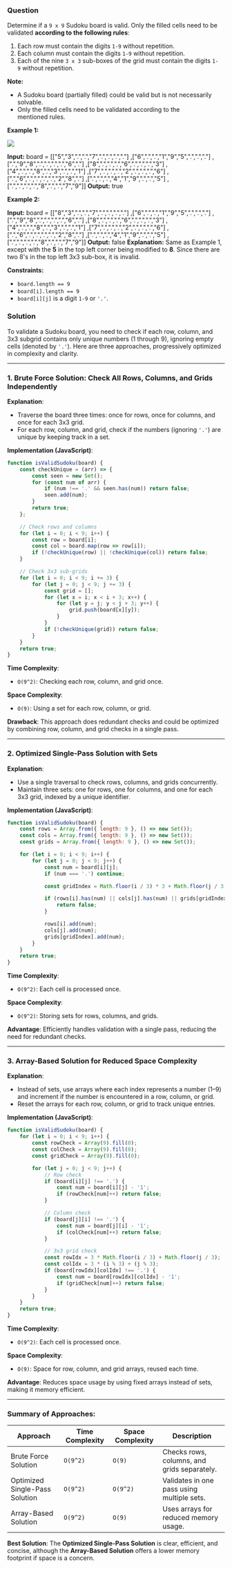 ### Question
Determine if a `9 x 9` Sudoku board is valid. Only the filled cells need to be validated **according to the following rules**:

1. Each row must contain the digits `1-9` without repetition.
2. Each column must contain the digits `1-9` without repetition.
3. Each of the nine `3 x 3` sub-boxes of the grid must contain the digits `1-9` without repetition.

**Note:**

- A Sudoku board (partially filled) could be valid but is not necessarily solvable.
- Only the filled cells need to be validated according to the mentioned rules.

**Example 1:**

![](https://upload.wikimedia.org/wikipedia/commons/thumb/f/ff/Sudoku-by-L2G-20050714.svg/250px-Sudoku-by-L2G-20050714.svg.png)

**Input:** board = 
[["5","3",".",".","7",".",".",".","."]
,["6",".",".","1","9","5",".",".","."]
,[".","9","8",".",".",".",".","6","."]
,["8",".",".",".","6",".",".",".","3"]
,["4",".",".","8",".","3",".",".","1"]
,["7",".",".",".","2",".",".",".","6"]
,[".","6",".",".",".",".","2","8","."]
,[".",".",".","4","1","9",".",".","5"]
,[".",".",".",".","8",".",".","7","9"]]
**Output:** true

**Example 2:**

**Input:** board = 
[["8","3",".",".","7",".",".",".","."]
,["6",".",".","1","9","5",".",".","."]
,[".","9","8",".",".",".",".","6","."]
,["8",".",".",".","6",".",".",".","3"]
,["4",".",".","8",".","3",".",".","1"]
,["7",".",".",".","2",".",".",".","6"]
,[".","6",".",".",".",".","2","8","."]
,[".",".",".","4","1","9",".",".","5"]
,[".",".",".",".","8",".",".","7","9"]]
**Output:** false
**Explanation:** Same as Example 1, except with the **5** in the top left corner being modified to **8**. Since there are two 8's in the top left 3x3 sub-box, it is invalid.

**Constraints:**

- `board.length == 9`
- `board[i].length == 9`
- `board[i][j]` is a digit `1-9` or `'.'`.


### Solution
To validate a Sudoku board, you need to check if each row, column, and 3x3 subgrid contains only unique numbers (1 through 9), ignoring empty cells (denoted by `'.'`). Here are three approaches, progressively optimized in complexity and clarity.

---

### 1. **Brute Force Solution: Check All Rows, Columns, and Grids Independently**

**Explanation**:  
- Traverse the board three times: once for rows, once for columns, and once for each 3x3 grid.
- For each row, column, and grid, check if the numbers (ignoring `'.'`) are unique by keeping track in a set.
  
**Implementation (JavaScript)**:

```javascript
function isValidSudoku(board) {
    const checkUnique = (arr) => {
        const seen = new Set();
        for (const num of arr) {
            if (num !== '.' && seen.has(num)) return false;
            seen.add(num);
        }
        return true;
    };

    // Check rows and columns
    for (let i = 0; i < 9; i++) {
        const row = board[i];
        const col = board.map(row => row[i]);
        if (!checkUnique(row) || !checkUnique(col)) return false;
    }

    // Check 3x3 sub-grids
    for (let i = 0; i < 9; i += 3) {
        for (let j = 0; j < 9; j += 3) {
            const grid = [];
            for (let x = i; x < i + 3; x++) {
                for (let y = j; y < j + 3; y++) {
                    grid.push(board[x][y]);
                }
            }
            if (!checkUnique(grid)) return false;
        }
    }
    return true;
}
```

**Time Complexity**:  
- `O(9^2)`: Checking each row, column, and grid once.

**Space Complexity**:  
- `O(9)`: Using a set for each row, column, or grid.

**Drawback**: This approach does redundant checks and could be optimized by combining row, column, and grid checks in a single pass.

---

### 2. **Optimized Single-Pass Solution with Sets**

**Explanation**:  
- Use a single traversal to check rows, columns, and grids concurrently.
- Maintain three sets: one for rows, one for columns, and one for each 3x3 grid, indexed by a unique identifier.

**Implementation (JavaScript)**:

```javascript
function isValidSudoku(board) {
    const rows = Array.from({ length: 9 }, () => new Set());
    const cols = Array.from({ length: 9 }, () => new Set());
    const grids = Array.from({ length: 9 }, () => new Set());

    for (let i = 0; i < 9; i++) {
        for (let j = 0; j < 9; j++) {
            const num = board[i][j];
            if (num === '.') continue;

            const gridIndex = Math.floor(i / 3) * 3 + Math.floor(j / 3);

            if (rows[i].has(num) || cols[j].has(num) || grids[gridIndex].has(num)) {
                return false;
            }

            rows[i].add(num);
            cols[j].add(num);
            grids[gridIndex].add(num);
        }
    }
    return true;
}
```

**Time Complexity**:  
- `O(9^2)`: Each cell is processed once.

**Space Complexity**:  
- `O(9^2)`: Storing sets for rows, columns, and grids.

**Advantage**: Efficiently handles validation with a single pass, reducing the need for redundant checks.

---

### 3. **Array-Based Solution for Reduced Space Complexity**

**Explanation**:  
- Instead of sets, use arrays where each index represents a number (1–9) and increment if the number is encountered in a row, column, or grid.
- Reset the arrays for each row, column, or grid to track unique entries.

**Implementation (JavaScript)**:

```javascript
function isValidSudoku(board) {
    for (let i = 0; i < 9; i++) {
        const rowCheck = Array(9).fill(0);
        const colCheck = Array(9).fill(0);
        const gridCheck = Array(9).fill(0);

        for (let j = 0; j < 9; j++) {
            // Row check
            if (board[i][j] !== '.') {
                const num = board[i][j] - '1';
                if (rowCheck[num]++) return false;
            }

            // Column check
            if (board[j][i] !== '.') {
                const num = board[j][i] - '1';
                if (colCheck[num]++) return false;
            }

            // 3x3 grid check
            const rowIdx = 3 * Math.floor(i / 3) + Math.floor(j / 3);
            const colIdx = 3 * (i % 3) + (j % 3);
            if (board[rowIdx][colIdx] !== '.') {
                const num = board[rowIdx][colIdx] - '1';
                if (gridCheck[num]++) return false;
            }
        }
    }
    return true;
}
```

**Time Complexity**:  
- `O(9^2)`: Each cell is processed once.

**Space Complexity**:  
- `O(9)`: Space for row, column, and grid arrays, reused each time.

**Advantage**: Reduces space usage by using fixed arrays instead of sets, making it memory efficient.

---

### Summary of Approaches:

| Approach                       | Time Complexity | Space Complexity | Description                                 |
|--------------------------------|-----------------|------------------|---------------------------------------------|
| Brute Force Solution           | `O(9^2)`       | `O(9)`          | Checks rows, columns, and grids separately. |
| Optimized Single-Pass Solution | `O(9^2)`       | `O(9^2)`        | Validates in one pass using multiple sets.  |
| Array-Based Solution           | `O(9^2)`       | `O(9)`          | Uses arrays for reduced memory usage.       |

**Best Solution**: The **Optimized Single-Pass Solution** is clear, efficient, and concise, although the **Array-Based Solution** offers a lower memory footprint if space is a concern.